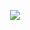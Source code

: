 <p align="center"><img src="https://capsule-render.vercel.app/api?type=waving&color=87cefa&height=300&section=header&text=Chaeyeon%20Jeon&fontSize=70&animation=fadeIn&fontColor=2d2d2d" /></p>

<!--
**b1urrrr/b1urrrr** is a ✨ _special_ ✨ repository because its `README.md` (this file) appears on your GitHub profile.

Here are some ideas to get you started:

- 🔭 I’m currently working on ...
- 🌱 I’m currently learning ...
- 👯 I’m looking to collaborate on ...
- 🤔 I’m looking for help with ...
- 💬 Ask me about ...
- 📫 How to reach me: ...
- 😄 Pronouns: ...
- ⚡ Fun fact: ...
-->
